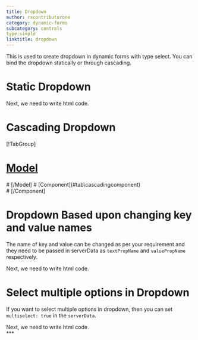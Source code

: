 ```yaml
---
title: Dropdown
author: rxcontributorone
category: dynamic-forms
subcategory: controls
type:simple
linktitle: dropdown
---
```


<div class="title-bar"><p>This is used to create dropdown in dynamic forms with type select. You can bind the dropdown statically or through cascading.</p></div>

# Static Dropdown
<div component="app-code" key="dropdown-static-component"></div> 
Next, we need to write html code.
<div component="app-code" key="dropdown-static-html"></div> 
<div component="app-example-runner" ref-component="app-dropdown-static"></div>

# Cascading Dropdown
<div component="app-tabs" key="cascading"></div>

[!TabGroup]
# [Model](#tab\cascadingmodel)
<div component="app-code" key="dropdown-cascading-model"></div> 
# [/Model]
# [Component](#tab\cascadingcomponent)
<div component="app-code" key="dropdown-cascading-component"></div> 
# [/Component]

<div component="app-code" key="dropdown-cascading-html"></div> 
<div component="app-example-runner" ref-component="app-dropdown-cascading"></div>

# Dropdown Based upon changing key and value names
The name of key and value can be changed as per your requirement and they need to be passed in serverData as `textPropName` and `valuePropName` respectively.

<div component="app-code" key="dropdown-value-component"></div> 
Next, we need to write html code.
<div component="app-code" key="dropdown-value-html"></div> 
<div component="app-example-runner" ref-component="app-dropdown-value"></div>


# Select multiple options in Dropdown

If you want to select multiple options in dropdown, then you can set `multiselect: true` in the `serverData`.

<div component="app-code" key="dropdown-multiselect-component"></div> 
Next, we need to write html code.
<div component="app-code" key="dropdown-multiselect-html"></div> 
<div component="app-example-runner" ref-component="app-dropdown-multiselect"></div>
***